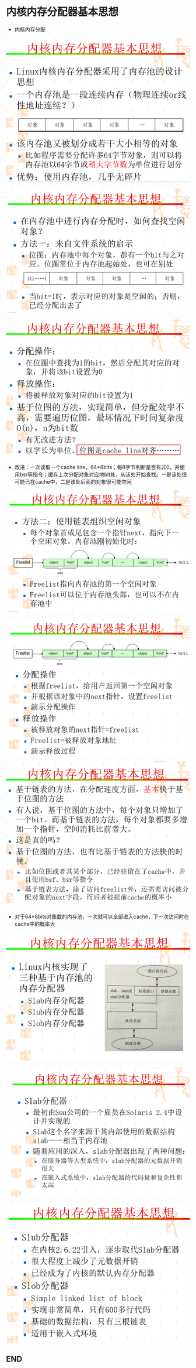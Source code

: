 # 内核内存分配器基本思想

* 内核内存分配

![1532251341090.png](image/1532251341090.png)


![1532251364038.png](image/1532251364038.png)

![1532251395953.png](image/1532251395953.png)

* 改进：一次读取一个cache line，64*8bits；每8字节判断是否有非0，并使用bsr等指令；缓存上次分配对象对应地bit处，从该处开始查找。一是该处很可能已在cache中，二是该处后面的对象很可能空闲

![1532251579711.png](image/1532251579711.png)

![1532251591413.png](image/1532251591413.png)

![1532251615956.png](image/1532251615956.png)

* 对于64*8bits对象数的内存池，一次就可以全部进入cache，下一次访问时在cache中的概率大


![1532251654709.png](image/1532251654709.png)

![1532251665242.png](image/1532251665242.png)

![1532251691671.png](image/1532251691671.png)


















## END
